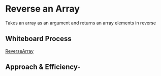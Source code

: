 # Reverse an Array
Takes an array as an argument and returns an array elements in reverse 
## Whiteboard Process
[ReverseArray](./images/array-reverse.png)

## Approach & Efficiency-
<!-- What approach did you take? Discuss Why. What is the Big O space/time for this approach? -->